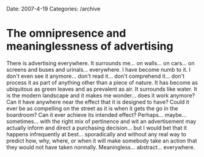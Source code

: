 Date: 2007-4-19
Categories: /archive

# The omnipresence and meaninglessness of advertising

There is advertising everywhere.  It surrounds me... on walls... on cars... on screens and buses and urinals... everywhere.  I have become numb to it.  I don't even see it anymore... don't read it... don't comprehend it... don't process it as part of anything other than a piece of nature.  It has become as ubiquitous as green leaves and as prevalent as air.  It surrounds like water.  It is the modern landscape and it makes me wonder... does it work anymore?  Can it have anywhere near the effect that it is designed to have?  Could it ever be as compelling on the street as it is when it gets the go in the boardroom?  Can it ever achieve its intended effect? Perhaps... maybe... sometimes... with the right mix of pertinence and wit an advertisement may actually inform and direct a purchasing decision... but I would bet that it happens infrequently at best... sporadically and without any real way to predict how, why, where, or when it will make somebody take an action that they would not have taken normally. Meaningless... abstract... everywhere.
